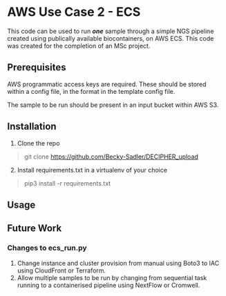 # AWS Use Case 2 - ECS 

This code can be used to run ***one*** sample through a simple NGS pipeline created using publically available biocontainers, on AWS ECS. This code was created for the completion of an MSc project. 

## Prerequisites 

AWS programmatic access keys are required. These should be stored within a config file, in the format in the template config file. 

The sample to be run should be present in an input bucket within AWS S3. 


## Installation

1. Clone the repo
> git clone https://github.com/Becky-Sadler/DECIPHER_upload

2. Install requirements.txt in a virtualenv of your choice
> pip3 install -r requirements.txt

## Usage

## Future Work

### Changes to ecs_run.py 

1. Change instance and cluster provision from manual using Boto3 to IAC using CloudFront or Terraform. 
2. Allow multiple samples to be run by changing from sequential task running to a containerised pipeline using NextFlow or Cromwell. 